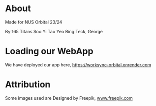 # About
Made for NUS Orbital 23/24

By 165 Titans
Soo Yi Tao
Yeo Bing Teck, George

# Loading our WebApp
We have deployed our app here, https://worksync-orbital.onrender.com

# Attribution
Some images used are Designed by Freepik, www.freepik.com